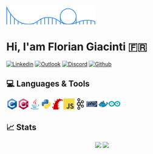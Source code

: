 <img src="images/banner.svg"></img>

# Hi, I'am Florian Giacinti :fr: 
[![Linkedin](https://img.shields.io/badge/-LinkedIn-blue?style=flat&logo=Linkedin&logoColor=white)](https://www.linkedin.com/in/florian-giacinti-8b9684194/)
[![Outlook](https://img.shields.io/badge/-Outlook-0078D4?style=flat&logo=Microsoft-Outlook&logoColor=white)](mailto:f.giacinti@outlook.com)
[![Discord](https://img.shields.io/badge/-Discord-7289DA?style=flat&logo=Discord&logoColor=white)](https://discordapp.com/users/244853581994393600)
[![Github](https://img.shields.io/badge/-Github-23272A?style=flat&logo=Github&logoColor=white)](https://github.com/MrUnic0rn0)

## :computer: Languages & Tools
<img src = 'https://raw.githubusercontent.com/devicons/devicon/master/icons/c/c-original.svg' width='30'/><img src = 'https://raw.githubusercontent.com/devicons/devicon/master/icons/cplusplus/cplusplus-original.svg' width='30'/><img src = 'https://raw.githubusercontent.com/devicons/devicon/master/icons/java/java-original.svg' width='30'/><img src = 'https://raw.githubusercontent.com/devicons/devicon/master/icons/python/python-original.svg' width='30'/><img src = 'https://raw.githubusercontent.com/devicons/devicon/master/icons/rails/rails-plain.svg' width='30'/><img src = 'https://raw.githubusercontent.com/devicons/devicon/master/icons/javascript/javascript-original.svg' width='30'/><img src = 'https://raw.githubusercontent.com/devicons/devicon/master/icons/apachekafka/apachekafka-original.svg' width='30'/><img src = 'https://raw.githubusercontent.com/devicons/devicon/master/icons/php/php-original.svg' width='30'/><img src = 'https://raw.githubusercontent.com/devicons/devicon/master/icons/docker/docker-original.svg' width='30'/><img src = 'https://raw.githubusercontent.com/devicons/devicon/master/icons/arduino/arduino-original.svg' width='30'/>

## :chart_with_upwards_trend:	Stats

<p align="center">
  <img width="48%" src="https://github-readme-stats.vercel.app/api?username=MrUnic0rn0&show_icons=true&hide_border=true" />
  <img width="48%" src="https://github-readme-streak-stats.herokuapp.com/?user=MrUnic0rn0&hide_border=true" />
</p>

